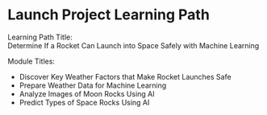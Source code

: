 # Launch Project Learning Path

Learning Path Title:  
Determine If a Rocket Can Launch into Space Safely with Machine Learning

Module Titles:
- Discover Key Weather Factors that Make Rocket Launches Safe
- Prepare Weather Data for Machine Learning 
- Analyze Images of Moon Rocks Using AI
- Predict Types of Space Rocks Using AI